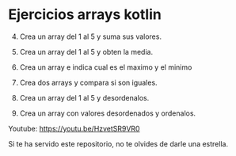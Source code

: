 # Ejercicios arrays kotlin

4. Crea un array del 1 al 5 y suma sus valores.

5. Crea un array del 1 al 5 y obten la media.

6. Crea un array e indica cual es el maximo y el minimo

7. Crea dos arrays y compara si son iguales.

8. Crea un array del 1 al 5 y desordenalos.

9. Crea un array con valores desordenados y ordenalos.

Youtube: https://youtu.be/HzvetSR9VR0

Si te ha servido este repositorio, no te olvides de darle una estrella.